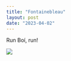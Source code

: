 ```yaml
---
title: "Fontainebleau"
layout: post
date: "2023-04-02"
---
```


Run Boí, run!

![](/assets/images/2023/20230321_131232-1024x461.jpg)
